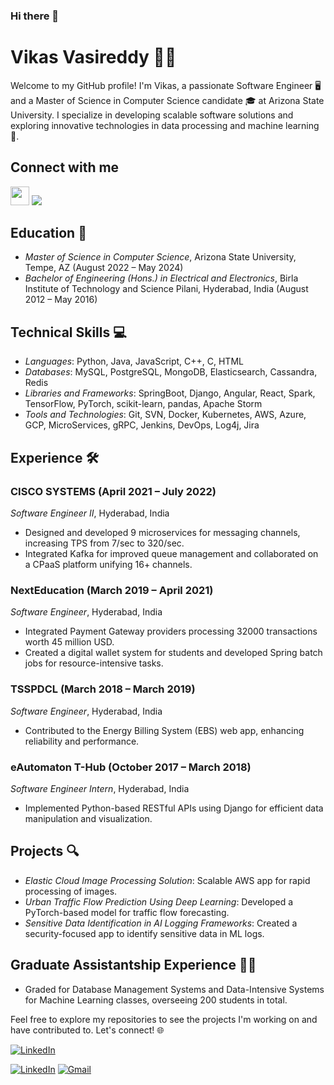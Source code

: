 ### Hi there 👋

# Vikas Vasireddy 👨‍💻

Welcome to my GitHub profile! I'm Vikas, a passionate Software Engineer 🖥️ and a Master of Science in Computer Science candidate 🎓 at Arizona State University. I specialize in developing scalable software solutions and exploring innovative technologies in data processing and machine learning 🤖.

## Connect with me

[<img src="https://img.icons8.com/color/linkedin-circled--v1.png" width="30px"/>](https://linkedin.com/in/vikasvasireddy/)
[<img src="https://img.icons8.com/ios/50/000000/briefcase--v1.png"/>](https://drive.google.com/file/d/1R7wsC9bBTDnS5r3Cr4Ac0z2RyoGueIlE/view?usp=sharing)


## Education 🏫

- *Master of Science in Computer Science*, Arizona State University, Tempe, AZ (August 2022 – May 2024)
- *Bachelor of Engineering (Hons.) in Electrical and Electronics*, Birla Institute of Technology and Science Pilani, Hyderabad, India (August 2012 – May 2016)

## Technical Skills 💻

- *Languages*: Python, Java, JavaScript, C++, C, HTML
- *Databases*: MySQL, PostgreSQL, MongoDB, Elasticsearch, Cassandra, Redis
- *Libraries and Frameworks*: SpringBoot, Django, Angular, React, Spark, TensorFlow, PyTorch, scikit-learn, pandas, Apache Storm
- *Tools and Technologies*: Git, SVN, Docker, Kubernetes, AWS, Azure, GCP, MicroServices, gRPC, Jenkins, DevOps, Log4j, Jira

## Experience 🛠️

### CISCO SYSTEMS (April 2021 – July 2022)
*Software Engineer II*, Hyderabad, India
- Designed and developed 9 microservices for messaging channels, increasing TPS from 7/sec to 320/sec.
- Integrated Kafka for improved queue management and collaborated on a CPaaS platform unifying 16+ channels.

### NextEducation (March 2019 – April 2021)
*Software Engineer*, Hyderabad, India
- Integrated Payment Gateway providers processing 32000 transactions worth 45 million USD.
- Created a digital wallet system for students and developed Spring batch jobs for resource-intensive tasks.

### TSSPDCL (March 2018 – March 2019)
*Software Engineer*, Hyderabad, India
- Contributed to the Energy Billing System (EBS) web app, enhancing reliability and performance.

### eAutomaton T-Hub (October 2017 – March 2018)
*Software Engineer Intern*, Hyderabad, India
- Implemented Python-based RESTful APIs using Django for efficient data manipulation and visualization.

## Projects 🔍

- *Elastic Cloud Image Processing Solution*: Scalable AWS app for rapid processing of images.
- *Urban Traffic Flow Prediction Using Deep Learning*: Developed a PyTorch-based model for traffic flow forecasting.
- *Sensitive Data Identification in AI Logging Frameworks*: Created a security-focused app to identify sensitive data in ML logs.

## Graduate Assistantship Experience 👨‍🏫

- Graded for Database Management Systems and Data-Intensive Systems for Machine Learning classes, overseeing 200 students in total.

Feel free to explore my repositories to see the projects I'm working on and have contributed to. Let's connect! 🌐

[![LinkedIn](https://img.icons8.com/color/linkedin-circled--v1.png)](https://linkedin.com/in/vikasvasireddy/) 



[![LinkedIn](https://img.shields.io/badge/LinkedIn-Connect-blue?style=for-the-badge&logo=linkedin)](https://linkedin.com/in/vikasvasireddy/)
[![Gmail](https://img.shields.io/badge/Email-me-red?style=for-the-badge&logo=gmail)](mailto:youremail@gmail.com)



<!--
**vikasvasireddy01/vikasvasireddy01** is a ✨ _special_ ✨ repository because its `README.md` (this file) appears on your GitHub profile.

Here are some ideas to get you started:

[<img src="https://img.icons8.com/ios-filled/50/000000/document.png"/>]
- 🔭 I’m currently working on ...
- 🌱 I’m currently learning ...
- 👯 I’m looking to collaborate on ...
- 🤔 I’m looking for help with ...
- 💬 Ask me about ...
- 📫 How to reach me: ...
- 😄 Pronouns: ...
- ⚡ Fun fact: ...
-->
